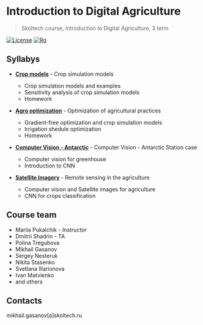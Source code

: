 # Introduction to Digital Agriculture
> Skoltech course, Introduction to Digital Agriculture, 3 term

[![License](https://img.shields.io/github/license/EDSEL-skoltech/multi_objective_irrigation)](https://github.com/EDSEL-skoltech/multi_objective_irrigation/blob/main/LICENSE)
[![Rg](https://img.shields.io/badge/ResearchGate-Follow-green)](https://www.researchgate.net/project/Digital-Agro)

## Syllabys 


* [__Crop models__](./Crop_models) - Crop simulation models
    * Crop simulation models and examples
    * Sensitivity analysis of crop simulation models
    * Homework
* [__Agro optimization__](./Agro_Optimization) - Optimization of agricultural practices
    * Gradient-free optimization and crop simulation models
    * Irrigation shedule optimization
    * Homework

* [__Computer Vision - Antarctic__](./Computer_Vision_Antarctic) - Computer Vision - Antarctic Station case
    * Computer vision for greenhouse
    * Introduction to CNN

 * [__Satellite Imagery__](./Satellite_Imagery) - Remote sensing in the agriculture
    * Computer vision and Satellite images for agriculture
    * CNN for crops classification

## Course team 

* Mariia Pukalchik - *Instructor*
* Dmitrii Shadrin - TA
* Polina Tregubova
* Mikhail Gasanov
* Sergey Nesteruk
* Nikita Stasenko
* Svetlana Illarionova
* Ivan Matvienko
* and others

## Contacts

mikhail.gasanov[a]skoltech.ru
